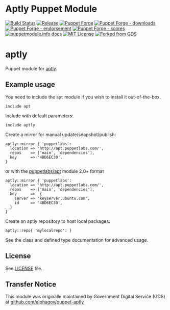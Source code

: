 # Aptly Puppet Module

[![Build Status](https://github.com/voxpupuli/puppet-aptly/workflows/CI/badge.svg)](https://github.com/voxpupuli/puppet-aptly/actions?query=workflow%3ACI)
[![Release](https://github.com/voxpupuli/puppet-aptly/actions/workflows/release.yml/badge.svg)](https://github.com/voxpupuli/puppet-aptly/actions/workflows/release.yml)
[![Puppet Forge](https://img.shields.io/puppetforge/v/puppet/aptly.svg)](https://forge.puppetlabs.com/puppet/aptly)
[![Puppet Forge - downloads](https://img.shields.io/puppetforge/dt/puppet/aptly.svg)](https://forge.puppetlabs.com/puppet/aptly)
[![Puppet Forge - endorsement](https://img.shields.io/puppetforge/e/puppet/aptly.svg)](https://forge.puppetlabs.com/puppet/aptly)
[![Puppet Forge - scores](https://img.shields.io/puppetforge/f/puppet/aptly.svg)](https://forge.puppetlabs.com/puppet/aptly)
[![puppetmodule.info docs](http://www.puppetmodule.info/images/badge.png)](http://www.puppetmodule.info/m/puppet-aptly)
[![MIT License](https://img.shields.io/github/license/voxpupuli/puppet-aptly.svg)](LICENSE)
[![Forked from GDS](https://img.shields.io/badge/donated%20by-GDS-fb7047.svg)](#transfer-notice)

# aptly
Puppet module for [aptly](https://www.aptly.info/).

## Example usage

You need to include the `apt` module if you wish to install it
out-of-the-box.

```puppet
include apt
```

Include with default parameters:

```puppet
include aptly
```

Create a mirror for manual update/snapshot/publish:

```puppet
aptly::mirror { 'puppetlabs':
  location => 'http://apt.puppetlabs.com/',
  repos    => ['main', 'dependencies'],
  key      => '4BD6EC30',
}
```
or with the [puppetlabs/apt](https://forge.puppet.com/puppetlabs/apt)  module 2.0+ format

```puppet
aptly::mirror { 'puppetlabs':
  location => 'http://apt.puppetlabs.com/',
  repos    => ['main', 'dependencies'],
  key      =>  {
    server => 'keyserver.ubuntu.com',
    id     => '4BD6EC30',
  }
}
```

Create an aptly repository to host local packages:

```puppet
aptly::repo{ 'mylocalrepo': }
```

See the class and defined type documentation for advanced usage.

## License

See [LICENSE](LICENSE) file.

## Transfer Notice

This module was originalle maintained by Government Digital Service (GDS) at [github.com/alphagov/puppet-aptly](https://github.com/alphagov/puppet-aptly)
